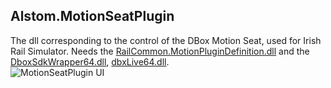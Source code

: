 ## Alstom.MotionSeatPlugin
The dll corresponding to the control of the DBox Motion Seat, used for Irish Rail Simulator. Needs the [RailCommon.MotionPluginDefinition.dll](CommonResources/RailCommon.MotionPluginDefinition.dll) and the [DboxSdkWrapper64.dll](Compiled/DboxSdkWrapper64.dll), [dbxLive64.dll](Compiled/dbxLive64.dll).<br/>
![MotionSeatPlugin UI](CommonResources/readme/MotionSeatPlugin.png)
